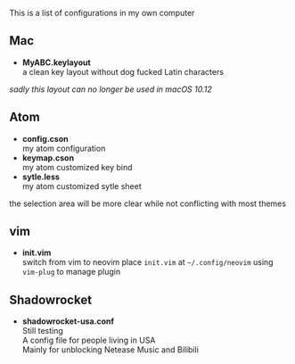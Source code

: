 This is a list of configurations in my own computer

## Mac

- **MyABC.keylayout** <br>
a clean key layout without dog fucked Latin characters

*sadly this layout can no longer be used in macOS 10.12*

## Atom

- **config.cson**<br>
my atom configuration
- **keymap.cson**<br>
my atom customized key bind
- **sytle.less**<br>
my atom customized sytle sheet

the selection area will be more clear while not conflicting with most themes

## vim
- **init.vim**<br>
switch from vim to neovim
place `init.vim` at `~/.config/neovim`
using `vim-plug` to manage plugin

## Shadowrocket
- **shadowrocket-usa.conf**<br>
Still testing<br>
A config file for people living in USA<br>
Mainly for unblocking Netease Music and Bilibili<br>
